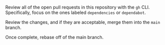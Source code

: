 Review all of the open pull requests in this repository with the `gh` CLI. Specifically, focus on the ones labeled `dependencies` or `dependabot`.

Review the changes, and if they are acceptable, merge them into the `main` branch.

Once complete, rebase off of the main branch.
